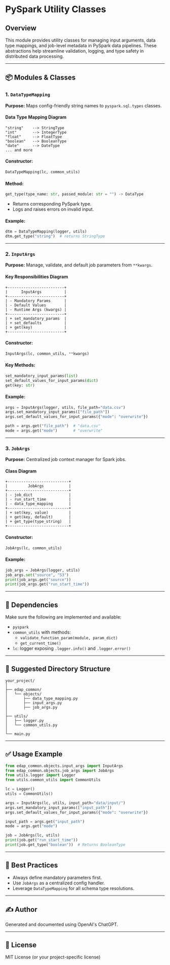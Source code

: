 # PySpark Utility Classes

## Overview

This module provides utility classes for managing input arguments, data type mappings, and job-level metadata in PySpark data pipelines. These abstractions help streamline validation, logging, and type safety in distributed data processing.

---

## 📦 Modules & Classes

### 1. `DataTypeMapping`

**Purpose:** Maps config-friendly string names to `pyspark.sql.types` classes.

#### Data Type Mapping Diagram

```
"string"    --> StringType
"int"       --> IntegerType
"float"     --> FloatType
"boolean"   --> BooleanType
"date"      --> DateType
... and more
```

#### Constructor:
```python
DataTypeMapping(lc, common_utils)
```

#### Method:
```python
get_type(type_name: str, passed_module: str = "") -> DataType
```
- Returns corresponding PySpark type.
- Logs and raises errors on invalid input.

#### Example:
```python
dtm = DataTypeMapping(logger, utils)
dtm.get_type("string")  # returns StringType
```

---

### 2. `InputArgs`

**Purpose:** Manage, validate, and default job parameters from `**kwargs`.

#### Key Responsibilities Diagram

```
+-------------------------+
|      InputArgs          |
+-------------------------+
| - Mandatory Params      |
| - Default Values        |
| - Runtime Args (kwargs) |
+-------------------------+
| + set_mandatory_params  |
| + set_defaults          |
| + get(key)              |
+-------------------------+
```

#### Constructor:
```python
InputArgs(lc, common_utils, **kwargs)
```

#### Key Methods:
```python
set_mandatory_input_params(list)
set_default_values_for_input_params(dict)
get(key: str)
```

#### Example:
```python
args = InputArgs(logger, utils, file_path="data.csv")
args.set_mandatory_input_params(["file_path"])
args.set_default_values_for_input_params({"mode": "overwrite"})

path = args.get("file_path")  # "data.csv"
mode = args.get("mode")       # "overwrite"
```

---

### 3. `JobArgs`

**Purpose:** Centralized job context manager for Spark jobs.

#### Class Diagram
```
+---------------------------+
|         JobArgs           |
+---------------------------+
| - job_dict                |
| - run_start_time          |
| - data_type_mapping       |
+---------------------------+
| + set(key, value)         |
| + get(key, default)       |
| + get_type(type_string)   |
+---------------------------+
```

#### Constructor:
```python
JobArgs(lc, common_utils)
```

#### Example:
```python
job_args = JobArgs(logger, utils)
job_args.set("source", "S3")
print(job_args.get("source"))
print(job_args.get("run_start_time"))
```

---

## 🔧 Dependencies

Make sure the following are implemented and available:

- `pyspark`
- `common_utils` with methods:
  - `validate_function_param(module, param_dict)`
  - `get_current_time()`
- `lc`: logger exposing `.logger.info()` and `.logger.error()`

---

## 📁 Suggested Directory Structure

```
your_project/
│
├── edap_common/
│   └── objects/
│       ├── data_type_mapping.py
│       ├── input_args.py
│       ├── job_args.py
│
├── utils/
│   ├── logger.py
│   └── common_utils.py
│
└── main.py
```

---

## ✅ Usage Example

```python
from edap_common.objects.input_args import InputArgs
from edap_common.objects.job_args import JobArgs
from utils.logger import Logger
from utils.common_utils import CommonUtils

lc = Logger()
utils = CommonUtils()

args = InputArgs(lc, utils, input_path="data/input/")
args.set_mandatory_input_params(["input_path"])
args.set_default_values_for_input_params({"mode": "overwrite"})

input_path = args.get("input_path")
mode = args.get("mode")

job = JobArgs(lc, utils)
print(job.get("run_start_time"))
print(job.get_type("boolean"))  # Returns BooleanType
```

---

## 🧠 Best Practices

- Always define mandatory parameters first.
- Use `JobArgs` as a centralized config handler.
- Leverage `DataTypeMapping` for all schema type resolutions.

---

## ✍️ Author

Generated and documented using OpenAI's ChatGPT.

---

## 📜 License

MIT License (or your project-specific license)

